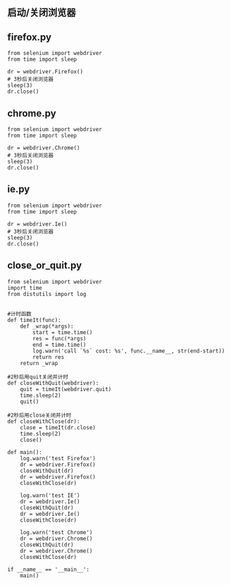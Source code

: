 ## 启动/关闭浏览器  

firefox.py
---

	from selenium import webdriver  
	from time import sleep  
	
	dr = webdriver.Firefox()  
	# 3秒后关闭浏览器
	sleep(3)  
	dr.close()

chrome.py
---
	
	from selenium import webdriver  
	from time import sleep
	
	dr = webdriver.Chrome()
	# 3秒后关闭浏览器  
	sleep(3)
	dr.close()

ie.py
---

	from selenium import webdriver
	from time import sleep
	
	dr = webdriver.Ie()
	# 3秒后关闭浏览器  
	sleep(3)
	dr.close()

close_or_quit.py
---
	from selenium import webdriver
	import time
	from distutils import log
	
	
	#计时函数
	def timeIt(func):
		def _wrap(*args):
			start = time.time()
			res = func(*args)
			end = time.time()
			log.warn('call `%s` cost: %s', func.__name__, str(end-start))
			return res
		return _wrap
	
	#2秒后用quit关闭并计时
	def closeWithQuit(webdriver):
		quit = timeIt(webdriver.quit)
		time.sleep(2)
		quit()
	
	#2秒后用close关闭并计时
	def closeWithClose(dr):
		close = timeIt(dr.close)
		time.sleep(2)
		close()
	
	def main():
		log.warn('test Firefox')
		dr = webdriver.Firefox()
		closeWithQuit(dr)
		dr = webdriver.Firefox()
		closeWithClose(dr)
	
		log.warn('test IE')
		dr = webdriver.Ie()
		closeWithQuit(dr)
		dr = webdriver.Ie()
		closeWithClose(dr)
	
		log.warn('test Chrome')
		dr = webdriver.Chrome()
		closeWithQuit(dr)
		dr = webdriver.Chrome()
		closeWithClose(dr)
	
	if __name__ == '__main__':
		main()

